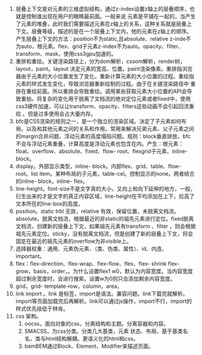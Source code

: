 1. 层叠上下文是对元素的三维虚拟结构，通过z-index设置z轴上的层叠顺序，也就是控制谁出现在用户的眼睛最前面。一般来说 元素是平铺在一起的，当产生了元素的堆叠，此时我们需要描述元素在z轴上的关系，这种关系就是层叠上下文。层叠等级，描述的是在一个层叠上下文内，他的元素在z轴上的顺序。产生层叠上下文的方法：position不为static,且absolute、relative z-inde不为auto，根元素。flex、grid子元素z-index不为auto。opacity、filter、transform、mask，使用css3gpu加速的。
2. 重排和重绘。关键渲染路径上，分为dom解析，cssom解析，render树，layout，paint。layout 决定元素的宽高、位置。paint渲染像素。重排指浏览器由于元素的大小位置发生了变化，重新计算元素的大小位置的过程。重绘指元素的样式发生变化，导致浏览器重新绘制的过程。由于在关键渲染路径中 重排在重绘前面。所以重排会导致重绘。调用某些获取元素大小位置的API会导致重拍。将复杂的变化用于脱离了文档流的绝对定位元素或者fixed中，使用css3硬件加速，可以让transform、opacity、filters这些动画不会引起回流重绘 。但是过多使用会占大量内存。
3. bfc是CSS渲染的规则之一，是一个独立的渲染区域。决定了子元素如何布局，以及和其他元素之间的关系和作用。常用来解决兄弟元素、父子元素之间的margin合并问题、浮动元素的高度塌陷问题。规则：block垂直排放，bfc不会与浮动元素重叠，计算高度是浮动元素也包含在内。产生：根元素：float、overflow、absolute、fixed、flow- root、flexgrid子元素、inline-block。
4. display。外部显示类型，inline- block。内部flex、grid、table、flow- root。list item。某种布局的子元素，table-cel。控制显示的none。两者结合的inline- block，inline- flex。
5. line-height。font-size不是文字真的大小，又向上和向下延伸的地方，一般，衍生出来的才是文字的真正内容区域，line-height在平均添加在上下，拉高了文本所在的line-box的高度。
6. position。static trbl 无效，relative 有效，保留位置，未脱离文档流。absolute，脱离文档流，根据最近的非static的祖先元素进行定位。fixed脱离文档流，创建新的层叠上下文，如果祖先元素有transform 、filter ，则会根据祖先元素定位。sticky，没有脱离文档流，但是创建了新的层叠上下文，将会固定在最近的祖先元素的overflow为非visible上。
7. 选择器权重：通用、元素伪元素、（类、伪类、属性）、id、内连、important。
8. flex：flex-direction、flex-wrap、flex-flow、flex、flex- shrink flex-grow，basis，order，。为什么设置flex1 w0，默认为内容宽度。当内容宽度超过剩余宽度时，会进行搜索，设置w为0则只会添加剩余内容宽度。
9. grid，grid- template-row，column，area，
10. link import 。link 是标签，import是语法。兼容问题。link下载完就解析。import等页面加载完后再解析。link可以通过js操作，import不行，import的样式优先级低于林肯。
11. css 架构。
    1. oocss，面向对象的css，分离结构和主题。分离容器和内容。
    2. SMACSS，为css分类。分类几大基类，元素 状态、布局，基于基类名名，类与html结构解耦。更语义化的html和css。
    3. bemBEM通过Block、Element、Modifier来描述页面。


